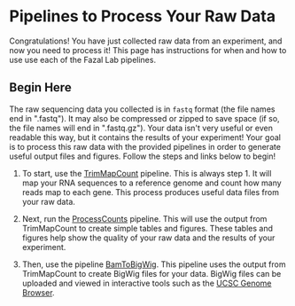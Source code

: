 # Pipelines to Process Your Raw Data
Congratulations! You have just collected raw data from an experiment, and now you need 
to process it! This page has instructions for when and how to use use each of the 
Fazal Lab pipelines.


## Begin Here
The raw sequencing data you collected is in `fastq` format (the file names end in ".fastq"). It 
may also be compressed or zipped to save space (if so, the file names will end in ".fastq.gz"). 
Your data isn't very useful or even readable this way, but it contains the results of your 
experiment! Your goal is to process this raw data with the provided pipelines in order to generate 
useful output files and figures. Follow the steps and links below to begin!

1. To start, use the [TrimMapCount](https://fazallabbcm.github.io/FazalLabPipelines/TrimMapCount) 
   pipeline. This is always step 1. It will map your RNA sequences to a reference genome and count 
   how many reads map to each gene. This process produces useful data files from your raw data.

2. Next, run the [ProcessCounts](https://fazallabbcm.github.io/FazalLabPipelines/ProcessCounts.md) 
   pipeline. This will use the output from TrimMapCount to create simple tables and figures. These 
   tables and figures help show the quality of your raw data and the results of your experiment.

3. Then, use the pipeline [BamToBigWig](https://fazallabbcm.github.io/FazalLabPipelines/BamToBigWig). 
   This pipeline uses the output from TrimMapCount to create BigWig files for your data. BigWig 
   files can be uploaded and viewed in interactive tools such as the [UCSC Genome Browser](https://genome.ucsc.edu/).
